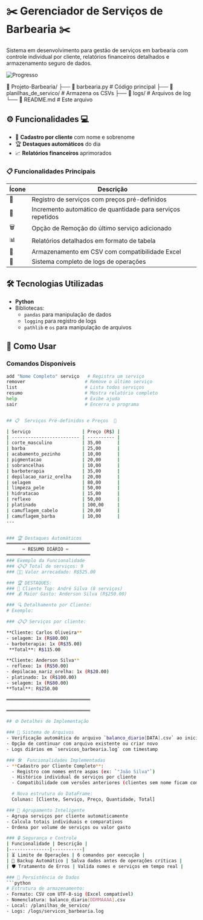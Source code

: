 # ✂️ Gerenciador de Serviços de Barbearia ✂️

Sistema em desenvolvimento para gestão de serviços em barbearia com controle individual por cliente, relatórios financeiros detalhados e armazenamento seguro de dados.

![Progresso](https://geps.dev/progress/80?style=for-the-badge&color=2ecc71)

📁 Projeto-Barbearia/
├── 📄 barbearia.py         # Código principal
├── 📁 planilhas_de_servico/ # Armazena os CSVs
├── 📁 logs/                # Arquivos de log
└── 📄 README.md            # Este arquivo

## ⚙️ Funcionalidades 💻

- 👤 **Cadastro por cliente** com nome e sobrenome
- 🏆 **Destaques automáticos** do dia
- 📈 **Relatórios financeiros** aprimorados

### 📋 Funcionalidades Principais
| Ícone | Descrição |
|-------|-----------|
| 📝 | Registro de serviços com preços pré-definidos |
| 🔄 | Incremento automático de quantidade para serviços repetidos |
| 🗑️ | Opção de Remoção do último serviço adicionado |
| 📊 | Relatórios detalhados em formato de tabela |
| 💾 | Armazenamento em CSV com compatibilidade Excel |
| 📌 | Sistema completo de logs de operações |

## 🛠️ Tecnologias Utilizadas

- **Python**
- Bibliotecas:
  - `pandas` para manipulação de dados
  - `logging` para registro de logs
  - `pathlib` e `os` para manipulação de arquivos

## 🚀 Como Usar

### Comandos Disponíveis
```bash
add "Nome Completo" serviço   # Registra um serviço
remover                      # Remove o último serviço
list                         # Lista todos serviços
resumo                       # Mostra relatório completo
help                         # Exibe ajuda
sair                         # Encerra o programa


## 📋  Serviços Pré-definidos e Preços  🧾

| Serviço                   | Preço (R$) |
| ------------------------- | ---------- |
| corte_masculino           | 35,00      |
| barba                     | 25,00      |
| acabamento_pezinho        | 10,00      |
| pigmentacao               | 20,00      |
| sobrancelhas              | 10,00      |
| barboterapia              | 35,00      |
| depilacao_nariz_orelha    | 20,00      |
| selagem                   | 80,00      |
| limpeza_pele              | 50,00      |
| hidratacao                | 15,00      |
| reflexo                   | 50,00      |
| platinado                 | 100,00     |
| camuflagem_cabelo         | 20,00      |
| camuflagem_barba          | 10,00      |
---


### 🏆 Destaques Automáticos
═══════════════════════════════
      ✂️ RESUMO DIÁRIO ✂️      
═══════════════════════════════
### Exemplo da Funcionalidade 
### 📋📋 Total de serviços: 9  
### 🧾🧾 Valor arrecadado: R$525.00

### 🏆 DESTAQUES:  
### 👑 Cliente Top: André Silva (8 serviços)  
### 💰 Maior Gasto: Anderson Silva (R$250.00) 

### 🔍 Detalhamento por Cliente:
# Exemplo:

### 📋📋 Serviços por cliente:

**Cliente: Carlos Oliveira**  
- selagem: 1x (R$80.00)  
- barboterapia: 1x (R$35.00)
 **Total**: R$115.00  

**Cliente: Anderson Silva**  
- reflexo: 1x (R$50.00)  
- depilacao_nariz_orelha: 1x (R$20.00)  
- platinado: 1x (R$100.00)  
- selagem: 1x (R$80.00)  
**Total**: R$250.00  

═══════════════════════════════

═══════════════════════════════

## ⚙️ Detalhes de Implementação

### 📂 Sistema de Arquivos
- Verificação automática do arquivo `balanco_diario[DATA].csv` ao iniciar
- Opção de continuar com arquivo existente ou criar novo
- Logs diários em `servicos_barbearia.log` com timestamp

### 🛠️  Funcionalidades Implementadas
- **Cadastro por Cliente Completo**:
  - Registro com nomes entre aspas (ex: `"João Silva"`)
  - Histórico individual de serviços por cliente
  - Compatibilidade com versões anteriores (clientes sem nome ficam como "Geral")

  # Nova estrutura do DataFrame:
  Colunas: [Cliente, Serviço, Preço, Quantidade, Total]

### 👥 Agrupamento Inteligente
- Agrupa serviços por cliente automaticamente
- Calcula totais individuais e comparativos
- Ordena por volume de serviços ou valor gasto

### 🔒 Segurança e Controle
| Funcionalidade | Descrição |
|---------------|-----------|
| ⏳ Limite de Operações | 6 comandos por execução |
| 💾 Backup Automático | Salva dados antes de operações críticas |
| 🛡️ Tratamento de Erros | Valida nomes e serviços em tempo real |

### 💾 Persistência de Dados
```python
# Estrutura de armazenamento:
- Formato: CSV com UTF-8-sig (Excel compatível)
- Nomenclatura: balanco_diario[DDMMAAAA].csv
- Local: /planilhas_de_servico/
- Logs: /logs/servicos_barbearia.log
